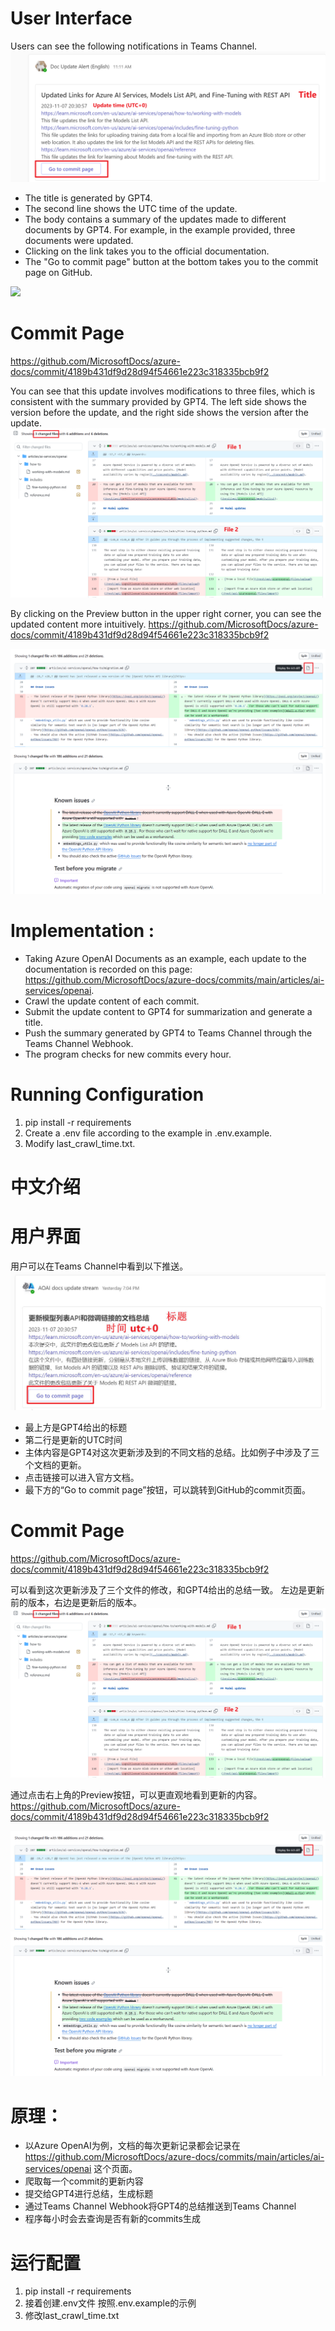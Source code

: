 # User Interface
Users can see the following notifications in Teams Channel.
![Message UI](/images/message_ui.jpg)
- The title is generated by GPT4.
- The second line shows the UTC time of the update.
- The body contains a summary of the updates made to different documents by GPT4. For example, in the example provided, three documents were updated.
- Clicking on the link takes you to the official documentation.
- The "Go to commit page" button at the bottom takes you to the commit page on GitHub.

<img src="/GCR-AI-IoT-Team-Operation/_git/DocUpdateNotificationBot?path=/images/message_ui.jpg&version=GBmaster" width="150" ></img>


# Commit Page
https://github.com/MicrosoftDocs/azure-docs/commit/4189b431df9d28d94f54661e223c318335bcb9f2 

You can see that this update involves modifications to three files, which is consistent with the summary provided by GPT4.
The left side shows the version before the update, and the right side shows the version after the update.
![Commit Page](/images/commit_page.jpg)

By clicking on the Preview button in the upper right corner, you can see the updated content more intuitively.
https://github.com/MicrosoftDocs/azure-docs/commit/4189b431df9d28d94f54661e223c318335bcb9f2

![preview_button](/images/preview_button.jpg)
![preview_ui](/images/preview_ui.jpg)

# Implementation :
- Taking Azure OpenAI Documents as an example, each update to the documentation is recorded on this page: https://github.com/MicrosoftDocs/azure-docs/commits/main/articles/ai-services/openai.
- Crawl the update content of each commit.
- Submit the update content to GPT4 for summarization and generate a title.
- Push the summary generated by GPT4 to Teams Channel through the Teams Channel Webhook.
- The program checks for new commits every hour.

# Running Configuration
1. pip install -r requirements
2. Create a .env file according to the example in .env.example.
3. Modify last_crawl_time.txt.


# 中文介绍

# 用户界面
用户可以在Teams Channel中看到以下推送。
![Message UI](/images/message_ui_Chinese.jpg)
- 最上方是GPT4给出的标题
- 第二行是更新的UTC时间
- 主体内容是GPT4对这次更新涉及到的不同文档的总结。比如例子中涉及了三个文档的更新。
- 点击链接可以进入官方文档。
- 最下方的“Go to commit page”按钮，可以跳转到GitHub的commit页面。

# Commit Page
https://github.com/MicrosoftDocs/azure-docs/commit/4189b431df9d28d94f54661e223c318335bcb9f2 

可以看到这次更新涉及了三个文件的修改，和GPT4给出的总结一致。
左边是更新前的版本，右边是更新后的版本。
![Commit Page](/images/commit_page.jpg)

通过点击右上角的Preview按钮，可以更直观地看到更新的内容。
https://github.com/MicrosoftDocs/azure-docs/commit/4189b431df9d28d94f54661e223c318335bcb9f2

![preview_button](/images/preview_button.jpg)
![preview_ui](/images/preview_ui.jpg)

# 原理：
- 以Azure OpenAI为例，文档的每次更新记录都会记录在 https://github.com/MicrosoftDocs/azure-docs/commits/main/articles/ai-services/openai 这个页面。
- 爬取每一个commit的更新内容
- 提交给GPT4进行总结，生成标题
- 通过Teams Channel Webhook将GPT4的总结推送到Teams Channel
- 程序每小时会去查询是否有新的commits生成

# 运行配置
1. pip install -r requirements
2. 接着创建.env文件 按照.env.example的示例
3. 修改last_crawl_time.txt

